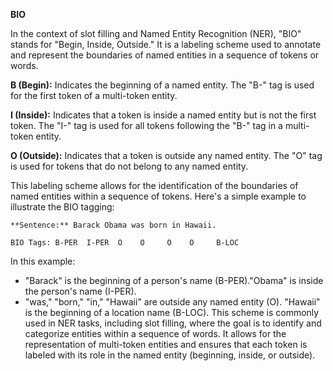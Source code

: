 **BIO**

In the context of slot filling and Named Entity Recognition (NER), "BIO" stands for "Begin, Inside, Outside." It is a labeling scheme used to annotate and represent the boundaries of named entities in a sequence of tokens or words.

**B (Begin):** Indicates the beginning of a named entity. The "B-" tag is used for the first token of a multi-token entity.

**I (Inside):** Indicates that a token is inside a named entity but is not the first token. The "I-" tag is used for all tokens following the "B-" tag in a multi-token entity.

**O (Outside):** Indicates that a token is outside any named entity. The "O" tag is used for tokens that do not belong to any named entity.

This labeling scheme allows for the identification of the boundaries of named entities within a sequence of tokens. Here's a simple example to illustrate the BIO tagging:

```
**Sentence:** Barack Obama was born in Hawaii.

BIO Tags: B-PER  I-PER  O    O     O    O     B-LOC

```

In this example:

* "Barack" is the beginning of a person's name (B-PER)."Obama" is inside the person's name (I-PER).
* "was," "born," "in," "Hawaii" are outside any named entity (O).
  "Hawaii" is the beginning of a location name (B-LOC).
  This scheme is commonly used in NER tasks, including slot filling, where the goal is to identify and categorize entities within a sequence of words. It allows for the representation of multi-token entities and ensures that each token is labeled with its role in the named entity (beginning, inside, or outside).
